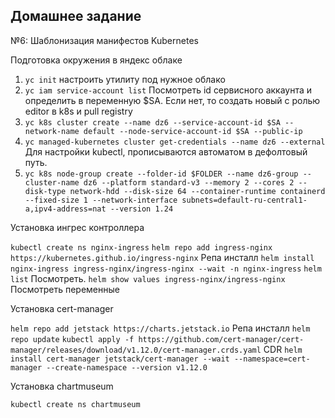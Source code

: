 ## Домашнее задание 
№6: Шаблонизация манифестов Kubernetes

Подготовка окружения в яндекс облаке

1. ```yc init``` настроить утилиту под нужное облако
2. ```yc iam service-account list``` Посмотреть id сервисного аккаунта и определить в переменную $SA. Если нет, то создать новый с ролью editor в k8s и pull registry
2. ```yc k8s cluster create --name dz6 --service-account-id $SA --network-name default --node-service-account-id $SA --public-ip```
3. ```yc managed-kubernetes cluster get-credentials --name dz6 --external``` Для настройки kubectl, прописываются автоматом в дефолтовый путь.
4. ```yc k8s node-group create --folder-id $FOLDER --name dz6-group --cluster-name dz6 --platform standard-v3 --memory 2 --cores 2 --disk-type network-hdd --disk-size 64 --container-runtime containerd --fixed-size 1 --network-interface subnets=default-ru-central1-a,ipv4-address=nat --version 1.24```

Установка ингрес контроллера

```kubectl create ns nginx-ingress``` 
```helm repo add ingress-nginx https://kubernetes.github.io/ingress-nginx``` Репа инсталл
```helm install nginx-ingress ingress-nginx/ingress-nginx --wait -n nginx-ingress```
```helm list``` Посмотреть.
```helm show values ingress-nginx/ingress-nginx``` Посмотреть переменные

Установка cert-manager

```helm repo add jetstack https://charts.jetstack.io``` Репа инсталл
```helm repo update```
```kubectl apply -f https://github.com/cert-manager/cert-manager/releases/download/v1.12.0/cert-manager.crds.yaml``` CDR
```helm install cert-manager jetstack/cert-manager --wait --namespace=cert-manager --create-namespace --version v1.12.0```

Установка chartmuseum

```kubectl create ns chartmuseum```